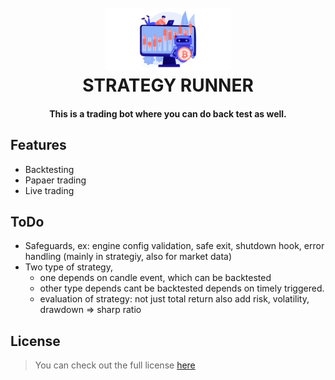 <h1 align="center">
  <br>
  <img src="https://github.com/iamarya/strategy-runner/blob/main/.github/bot.png?raw=true" alt="" width="200">
  <br>
  STRATEGY RUNNER
</h1>

<h4 align="center">This is a trading bot where you can do back test as well.</h4>

## Features
- Backtesting
- Papaer trading
- Live trading

## ToDo
- Safeguards, ex: engine config validation, safe exit, shutdown hook, error handling (mainly in strategiy, also for market data)
- Two type of strategy, 
  - one depends on candle event, which can be backtested
  - other type depends cant be backtested depends on timely triggered.
  - evaluation of strategy: not just total return also add risk, volatility, drawdown => sharp ratio
  

## License
>You can check out the full license [here](https://github.com/iamarya/strategy-runner/blob/master/LICENSE)
